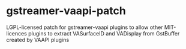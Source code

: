 # gstreamer-vaapi-patch

LGPL-licensed patch for gstreamer-vaapi plugins to allow other MIT-licences plugins to extract VASurfaceID and VADisplay from GstBuffer created by VAAPI plugins

